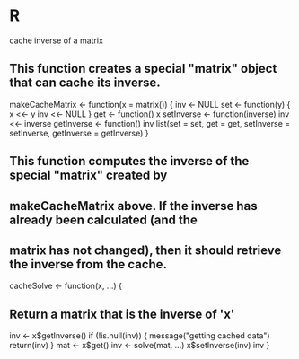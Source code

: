# R
cache inverse of a matrix
## This function creates a special "matrix" object that can cache its inverse.

makeCacheMatrix <- function(x = matrix()) {
  inv <- NULL
  set <- function(y) {
    x <<- y
    inv <<- NULL
  }
  get <- function() x
  setInverse <- function(inverse) inv <<- inverse
  getInverse <- function() inv
  list(set = set,
       get = get,
       setInverse = setInverse,
       getInverse = getInverse)
}


## This function computes the inverse of the special "matrix" created by 
## makeCacheMatrix above. If the inverse has already been calculated (and the 
## matrix has not changed), then it should retrieve the inverse from the cache.

cacheSolve <- function(x, ...) {
  ## Return a matrix that is the inverse of 'x'
  inv <- x$getInverse()
  if (!is.null(inv)) {
    message("getting cached data")
    return(inv)
  }
  mat <- x$get()
  inv <- solve(mat, ...)
  x$setInverse(inv)
  inv
}

